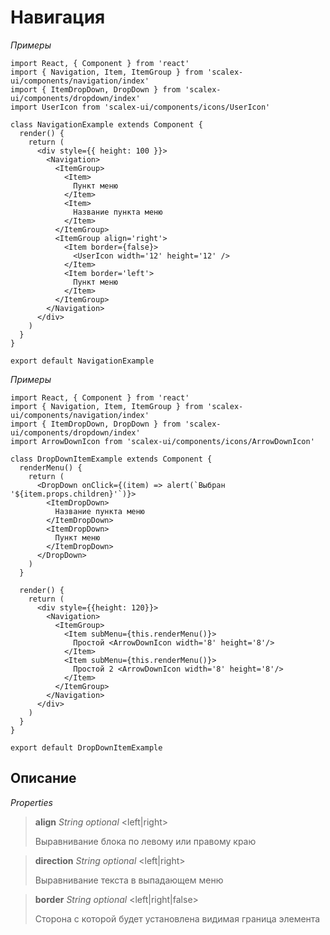 # Навигация

*Примеры*

```
import React, { Component } from 'react'
import { Navigation, Item, ItemGroup } from 'scalex-ui/components/navigation/index'
import { ItemDropDown, DropDown } from 'scalex-ui/components/dropdown/index'
import UserIcon from 'scalex-ui/components/icons/UserIcon'

class NavigationExample extends Component {
  render() {
    return (
      <div style={{ height: 100 }}>
        <Navigation>
          <ItemGroup>
            <Item>
              Пункт меню
            </Item>
            <Item>
              Название пункта меню
            </Item>
          </ItemGroup>
          <ItemGroup align='right'>
            <Item border={false}>
              <UserIcon width='12' height='12' />
            </Item>
            <Item border='left'>
              Пункт меню
            </Item>
          </ItemGroup>
        </Navigation>
      </div>
    )
  }
}

export default NavigationExample

```

*Примеры*

```
import React, { Component } from 'react'
import { Navigation, Item, ItemGroup } from 'scalex-ui/components/navigation/index'
import { ItemDropDown, DropDown } from 'scalex-ui/components/dropdown/index'
import ArrowDownIcon from 'scalex-ui/components/icons/ArrowDownIcon'

class DropDownItemExample extends Component {
  renderMenu() {
    return (
      <DropDown onClick={(item) => alert(`Выбран '${item.props.children}'`)}>
        <ItemDropDown>
          Название пункта меню
        </ItemDropDown>
        <ItemDropDown>
          Пункт меню
        </ItemDropDown>
      </DropDown>
    )
  }

  render() {
    return (
      <div style={{height: 120}}>
        <Navigation>
          <ItemGroup>
            <Item subMenu={this.renderMenu()}>
              Простой <ArrowDownIcon width='8' height='8'/>
            </Item>
            <Item subMenu={this.renderMenu()}>
              Простой 2 <ArrowDownIcon width='8' height='8'/>
            </Item>
          </ItemGroup>
        </Navigation>
      </div>
    )
  }
}

export default DropDownItemExample
```

## Описание

*Properties*

> **align** *String optional* <left|right>
> 
> Выравнивание блока по левому или правому краю

> **direction** *String optional* <left|right>
>
> Выравнивание текста в выпадающем меню

> **border** *String optional* <left|right|false>
> 
> Сторона с которой будет установлена видимая граница элемента
